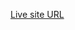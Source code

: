 [Live site URL]([https://mustafa-khaled.github.io/Positivus-Landing-Page/](https://e-commerce-app-6b468.web.app/))
